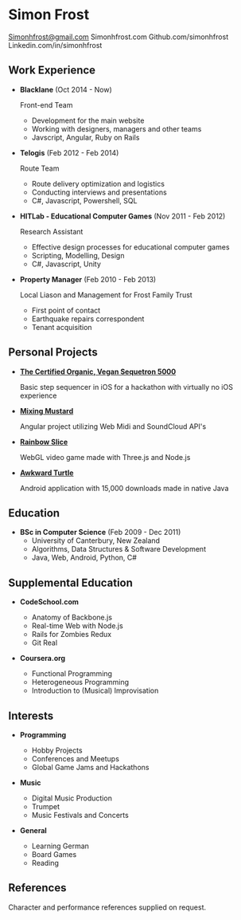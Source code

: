 Simon Frost
==================

Simonhfrost@gmail.com
Simonhfrost.com
Github.com/simonhfrost
Linkedin.com/in/simonhfrost

Work Experience
---------------

*   **Blacklane** (Oct 2014 - Now)

    Front-end Team
    -   Development for the main website
    -   Working with designers, managers and other teams
    -   Javscript, Angular, Ruby on Rails

*   **Telogis** (Feb 2012 - Feb 2014)

    Route Team
    -   Route delivery optimization and logistics
    -   Conducting interviews and presentations
    -   C#, Javascript, Powershell, SQL

*   **HITLab - Educational Computer Games** (Nov 2011 - Feb 2012)

    Research Assistant
    -   Effective design processes for educational computer games
    -   Scripting, Modelling, Design
    -   C#, Javascript, Unity

*   **Property Manager** (Feb 2010 - Feb 2013)

    Local Liason and Management for Frost Family Trust
    -   First point of contact
    -   Earthquake repairs correspondent
    -   Tenant acquisition

Personal Projects
--------

*   <a href="https://github.com/ashokfernandez/MidiHack2015">**The Certified Organic, Vegan Sequetron 5000**</a>

    Basic step sequencer in iOS for a hackathon with virtually no iOS experience

*   <a href="https://github.com/simonhfrost/mixingMustard">**Mixing Mustard**</a>

    Angular project utilizing Web Midi and SoundCloud API's

*   <a href="https://www.rainbowslice.com">**Rainbow Slice**</a>

    WebGL video game made with Three.js and Node.js

*   <a href="https://play.google.com/store/apps/details?id=awkwardturtle.frostapplications">**Awkward Turtle**</a>

    Android application with 15,000 downloads made in native Java

Education
---------

*   **BSc in Computer Science** (Feb 2009 - Dec 2011)
    -   University of Canterbury, New Zealand
    -   Algorithms, Data Structures & Software Development
    -   Java, Web, Android, Python, C#

Supplemental Education
---------

*   **CodeSchool.com**
    -   Anatomy of Backbone.js
    -   Real-time Web with Node.js
    -   Rails for Zombies Redux
    -   Git Real

*   **Coursera.org**
    -   Functional Programming
    -   Heterogeneous Programming
    -   Introduction to (Musical) Improvisation

Interests
---------

*   **Programming**
	-   Hobby Projects
    -   Conferences and Meetups
    -   Global Game Jams and Hackathons

*   **Music**
    -   Digital Music Production
    -   Trumpet
    -   Music Festivals and Concerts

*   **General**
    -   Learning German
    -   Board Games
    -   Reading

References
----------

Character and performance references supplied on request.
